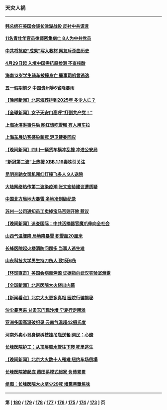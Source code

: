 ### 天灾人祸
---
#### [韩总统在美国会谈长津湖战役 反衬中共谎言](../../pages/ncid280/n13983741.md) 
#### [11名青壮年官员律师密集病亡 8人为中共党员](../../pages/ncid280/n13982289.md) 
#### [中共将抗疫“成果”写入教材 网友斥歪曲历史](../../pages/ncid280/n13982212.md) 
#### [4月29日起 入境中国需抗原检测 不查核酸](../../pages/ncid280/n13982286.md) 
#### [海南12岁学生骑车被撞身亡 肇事司机曾逃逸](../../pages/ncid280/n13981973.md) 
#### [五一假期前夕 中国贵州等6省降暴雨](../../pages/ncid280/n13982085.md) 
#### [【晚间新闻】北京海葬排到2025年 多少人亡？](../../pages/ncid280/n13981964.md) 
#### [【全球新闻】女子天安门高呼“打倒共产党！”](../../pages/ncid280/n13981962.md) 
#### [上海冰淇淋事件后 网红请吃雪糕 有人用车拉](../../pages/ncid280/n13981338.md) 
#### [上海车展访客感染新冠 沪卫健委回应](../../pages/ncid280/n13981357.md) 
#### [【晚间新闻】四川一辆货车横冲乱撞 冲进公安局](../../pages/ncid280/n13981247.md) 
#### [“新冠第二波”上热搜 XBB.1.16毒株引关注](../../pages/ncid280/n13980391.md) 
#### [昆明奔驰女司机闯红灯撞飞多人 9人送院](../../pages/ncid280/n13980133.md) 
#### [大陆网络热传第二波染疫潮 张文宏给建议遭质疑](../../pages/ncid280/n13979340.md) 
#### [中国北方局地大暴雪 多地冷到破纪录](../../pages/ncid280/n13979029.md) 
#### [苏州一公司通知员工卖掉宝马否则开除 惹议](../../pages/ncid280/n13978919.md) 
#### [【晚间新闻】追查国际：中共活摘器官魔爪伸向全社会](../../pages/ncid280/n13978194.md) 
#### [山西气温骤降 局地降暴雪 积雪超20厘米](../../pages/ncid280/n13977862.md) 
#### [长峰医院起火楼消防问题多 当事人逃生难](../../pages/ncid280/n13976882.md) 
#### [山东科技大学男生持刀伤人 致1死6伤](../../pages/ncid280/n13977275.md) 
#### [【环球直击】美国会病毒溯源 证据指向武汉实验室泄露](../../pages/ncid280/n13977149.md) 
#### [【全球新闻】北京医院大火烧出内幕](../../pages/ncid280/n13977147.md) 
#### [【新闻看点】北京大火更多真相 医院行骗揭秘](../../pages/ncid280/n13976826.md) 
#### [沙尘暴再来 甘肃玉门现沙墙 宁夏行走困难](../../pages/ncid280/n13976897.md) 
#### [亚洲多国高温破纪录 云南气温超42摄氏度](../../pages/ncid280/n13976633.md) 
#### [河南外卖小哥身绑树枝挂吊瓶送餐 网民：心酸](../../pages/ncid280/n13976449.md) 
#### [长峰医院护工：从顶层顺水管往下爬 死里逃生](../../pages/ncid280/n13976359.md) 
#### [【晚间新闻】北京大火数十人罹难 纽约车场倒塌](../../pages/ncid280/n13976373.md) 
#### [长峰医院被起底 莆田系模式起家 负债累累](../../pages/ncid280/n13976247.md) 
#### [组图：长峰医院大火至少29死 墙熏黑飘焦味](../../pages/ncid280/n13976225.md) 

---
#### 第 [ [180](./180.md) / [179](./179.md) / [178](./178.md) / [177](./177.md) / [176](./176.md) / [175](./175.md) / [174](./174.md) / [173](./173.md) ] 页
